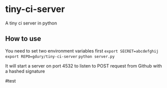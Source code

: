 # tiny-ci-server
A tiny ci server in python

## How to use

You need to set two environment variables first
`export SECRET=abcdefghij`
`export REPO=gdury/tiny-ci-server`
`python server.py`

It will start a server on port 4532 to listen to POST request from Github with a hashed signature

#test
